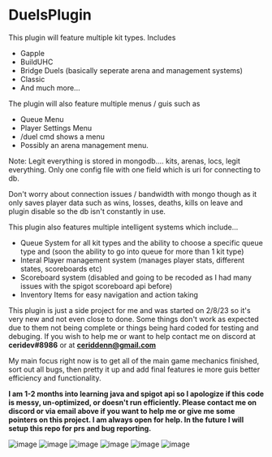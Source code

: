 # DuelsPlugin

This plugin will feature multiple kit types. Includes
 - Gapple
 - BuildUHC
 - Bridge Duels (basically seperate arena and management systems)
 - Classic
 - And much more...

The plugin will also feature multiple menus / guis such as
  - Queue Menu
  - Player Settings Menu
  - /duel cmd shows a menu
  - Possibly an arena management menu.
  
Note: Legit everything is stored in mongodb.... kits, arenas, locs, legit everything. Only one config file with one field which is uri for connecting to db.

Don't worry about connection issues / bandwidth with mongo though as it only saves player data such as wins, losses, deaths, kills on leave and plugin disable so the db
isn't constantly in use.

This plugin also features multiple intelligent systems which include...
  - Queue System for all kit types and the ability to choose a specific queue type and (soon the ability to go into queue for more than 1 kit type)
  - Interal Player management system (manages player stats, different states, scoreboards etc)
  - Scoreboard system (disabled and going to be recoded as I had many issues with the spigot scoreboard api before)
  - Inventory Items for easy navigation and action taking
 
 This plugin is just a side project for me and was started on 2/8/23 so it's very new and not even close to done. Some things don't work as expected due to them not being complete
 or things being hard coded for testing and debuging. If you wish to help me or want to help contact me on discord at **ceridev#8986** or at **ceriddenn@gmail.com**
 
 My main focus right now is to get all of the main game mechanics finished, sort out all bugs, then pretty it up and add final features ie more guis better efficiency and functionality.
 
 **I am 1-2 months into learning java and spigot api so I apologize if this code is messy, un-optimized, or doesn't run efficiently. Please contact me on discord or via email above if you want to help me or give me some pointers on this project. I am always open for help. In the future I will setup this repo for prs and bug reporting.**
 
 ![image](https://user-images.githubusercontent.com/90457772/220230812-e4d66f9e-ba47-4b25-833d-945ef8908675.png)
![image](https://user-images.githubusercontent.com/90457772/220230839-afc76174-ffec-4b21-b115-0aa435ffeb3a.png)
![image](https://user-images.githubusercontent.com/90457772/220231044-2d7f1a03-736b-4a28-87c6-d74161037803.png)
![image](https://user-images.githubusercontent.com/90457772/220231081-08352ac6-5fd2-4157-8ef4-481a5767e590.png)
![image](https://user-images.githubusercontent.com/90457772/220231097-3d73ea3a-6b67-4445-b910-fa4e5352e66f.png)
![image](https://user-images.githubusercontent.com/90457772/220231186-e1da7c4b-167e-4a12-9979-4d83f4badcf9.png)

 
